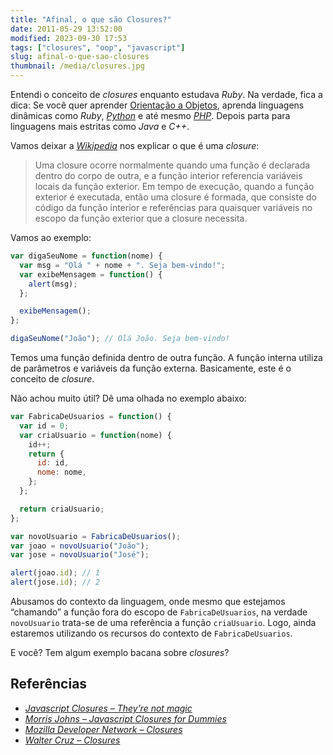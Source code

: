```yaml
---
title: "Afinal, o que são Closures?"
date: 2011-05-29 13:52:00
modified: 2023-09-30 17:53
tags: ["closures", "oop", "javascript"]
slug: afinal-o-que-sao-closures
thumbnail: /media/closures.jpg
---
```


Entendi o conceito de _closures_ enquanto estudava _Ruby_. Na verdade,
fica a dica: Se você quer aprender [Orientação a Objetos][], aprenda
linguagens dinâmicas como _Ruby_, [*Python*][] e até mesmo [*PHP*][].
Depois parta para linguagens mais estritas como _Java_ e _C++_.

Vamos deixar a [*Wikipedia*][] nos explicar o que é uma _closure_:

> Uma closure ocorre normalmente quando uma função é declarada dentro do
> corpo de outra, e a função interior referencia variáveis locais da
> função exterior. Em tempo de execução, quando a função exterior é
> executada, então uma closure é formada, que consiste do código da
> função interior e referências para quaisquer variáveis no escopo da
> função exterior que a closure necessita.

Vamos ao exemplo:

```javascript
var digaSeuNome = function(nome) {
  var msg = "Olá " + nome + ". Seja bem-vindo!";
  var exibeMensagem = function() {
    alert(msg);
  };

  exibeMensagem();
};

digaSeuNome("João"); // Olá João. Seja bem-vindo!
```

Temos uma função definida dentro de outra função. A função interna
utiliza de parâmetros e variáveis da função externa. Basicamente, este é
o conceito de _closure_.

Não achou muito útil? Dê uma olhada no exemplo abaixo:

```javascript
var FabricaDeUsuarios = function() {
  var id = 0;
  var criaUsuario = function(nome) {
    id++;
    return {
      id: id,
      nome: nome,
    };
  };

  return criaUsuario;
};

var novoUsuario = FabricaDeUsuarios();
var joao = novoUsuario("João");
var jose = novoUsuario("José");

alert(joao.id); // 1
alert(jose.id); // 2
```

Abusamos do contexto da linguagem, onde mesmo que estejamos “chamando” a função
fora do escopo de `FabricaDeUsuarios`, na verdade `novoUsuario`
trata-se de uma referência a função `criaUsuario`. Logo, ainda
estaremos utilizando os recursos do contexto de `FabricaDeUsuarios`.

E você? Tem algum exemplo bacana sobre _closures_?

## Referências

- [*Javascript Closures – They’re not magic*][]
- [*Morris Johns – Javascript Closures for Dummies*][]
- [*Mozilla Developer Network – Closures*][]
- [*Walter Cruz – Closures*][]

[orientação a objetos]: /tag/oop.html "Leia mais sobre Orientação a Objetos"
[*python*]: /tag/python.html "Leia mais sobre Python"
[*php*]: /tag/php.html "Leia mais sobre PHP"
[*wikipedia*]: http://pt.wikipedia.org/wiki/Closure "Leia sobre closure no Wikipedia"
[*javascript closures – they’re not magic*]: http://www.javascriptkit.com/javatutors/closures.shtml "Alguns exemplos de closures com Javascript"
[*morris johns – javascript closures for dummies*]: http://blog.morrisjohns.com/javascript_closures_for_dummies "Leia sobre Closures em Javascript"
[*mozilla developer network – closures*]: https://developer.mozilla.org/en/JavaScript/Guide/Closures "Leia sobre Closures no guia Javascript da Mozilla"
[*walter cruz – closures*]: http://devlog.waltercruz.com/closures "Closures em Ruby"

